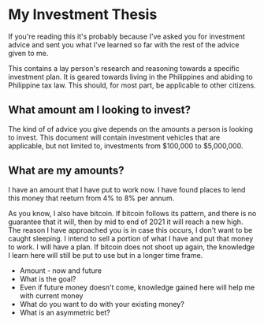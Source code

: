 # My Investment Thesis

If you're reading this it's probably because I've asked you for investment advice and sent you what I've learned so far with the rest of the advice given to me.

This contains a lay person's research and reasoning towards a specific investment plan. It is geared towards living in the Philippines and abiding to Philippine tax law. This should, for most part, be applicable to other citizens.

## What amount am I looking to invest?
The kind of of advice you give depends on the amounts a person is looking to invest. This document will contain investment vehicles that are applicable, but not limited to, investments from $100,000 to $5,000,000.

## What are my amounts?
I have an amount that I have put to work now. I have found places to lend this money that reeturn from 4% to 8% per annum.

As you know, I also have bitcoin. If bitcoin follows its pattern, and there is no guarantee that it will, then by mid to end of 2021 it will reach a new high. The reason I have approached you is in case this occurs, I don't want to be caught sleeping. I intend to sell a portion of what I have and put that money to work. I will have a plan. If bitcoin does not shoot up again, the knowledge I learn here will still be put to use but in a longer time frame.

- Amount - now and future
- What is the goal?
- Even if future money doesn't come, knowledge gained here will help me with current money
- What do you want to do with your existing money?
- What is an asymmetric bet?
